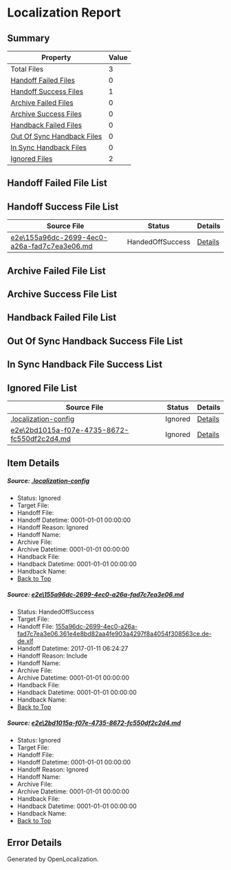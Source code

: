 # <a name='report-top'></a> Localization Report

## Summary
 Property | Value 
 -------- | ----- 
 Total Files | 3
[ Handoff Failed Files ](#handoff-failed-list)| 0
[ Handoff Success Files ](#handoff-success-list)| 1
[ Archive Failed Files ](#archive-failed-list)| 0
[ Archive Success Files ](#archive-success-list)| 0
[ Handback Failed Files ](#handback-failed-list)| 0
[ Out Of Sync Handback Files ](#outofsync-handback-success-list)| 0
[ In Sync Handback Files ](#insync-handback-success-list)| 0
[ Ignored Files ](#ignored-list)| 2

## <a name='handoff-failed-list'></a> Handoff Failed File List

## <a name='handoff-success-list'></a> Handoff Success File List
 Source File | Status | Details 
 ----------- | ------ | ------- 
 [e2e\155a96dc-2699-4ec0-a26a-fad7c7ea3e06.md](https://github.com/OpenLocalizationTestOrg/ol-test0/blob/37e20a6e6440c1889596beb553b7673f97ddca1b/e2e/155a96dc-2699-4ec0-a26a-fad7c7ea3e06.md) | HandedOffSuccess | [Details](#941802108fa8e0894b302049c8e1db0358b7c8fa1)

## <a name='archive-failed-list'></a> Archive Failed File List

## <a name='archive-success-list'></a> Archive Success File List

## <a name='handback-failed-list'></a> Handback Failed File List

## <a name='outofsync-handback-success-list'></a> Out Of Sync Handback Success File List

## <a name='insync-handback-success-list'></a> In Sync Handback File Success List

## <a name='ignored-list'></a> Ignored File List
 Source File | Status | Details 
 ----------- | ------ | ------- 
 [.localization-config](https://github.com/OpenLocalizationTestOrg/ol-test0/blob/37e20a6e6440c1889596beb553b7673f97ddca1b/.localization-config) | Ignored | [Details](#cb0632cf59c1387fc1742bfb9fa3c47f87e2e5c90)
 [e2e\2bd1015a-f07e-4735-8672-fc550df2c2d4.md](https://github.com/OpenLocalizationTestOrg/ol-test0/blob/37e20a6e6440c1889596beb553b7673f97ddca1b/e2e/2bd1015a-f07e-4735-8672-fc550df2c2d4.md) | Ignored | [Details](#84e646c50fdc7d555dbc89c45cf69c686d269a412)

## Item Details
##### <a name='cb0632cf59c1387fc1742bfb9fa3c47f87e2e5c90'></a> Source: [.localization-config](https://github.com/OpenLocalizationTestOrg/ol-test0/blob/37e20a6e6440c1889596beb553b7673f97ddca1b/.localization-config)
* Status: Ignored
* Target File: 
* Handoff File: 
* Handoff Datetime: 0001-01-01 00:00:00
* Handoff Reason: Ignored
* Handoff Name: 
* Archive File: 
* Archive Datetime: 0001-01-01 00:00:00
* Handback File: 
* Handback Datetime: 0001-01-01 00:00:00
* Handback Name: 
* [Back to Top](#report-top)

##### <a name='941802108fa8e0894b302049c8e1db0358b7c8fa1'></a> Source: [e2e\155a96dc-2699-4ec0-a26a-fad7c7ea3e06.md](https://github.com/OpenLocalizationTestOrg/ol-test0/blob/37e20a6e6440c1889596beb553b7673f97ddca1b/e2e/155a96dc-2699-4ec0-a26a-fad7c7ea3e06.md)
* Status: HandedOffSuccess
* Target File: 
* Handoff File: [155a96dc-2699-4ec0-a26a-fad7c7ea3e06.361e4e8bd82aa4fe903a4297f8a4054f308563ce.de-de.xlf](https://github.com/OpenLocalizationTestOrg/ol-test0-handoff/blob/afcd646f8af76a91abde6c51b208947dc72dbc50/ol-handoff/OpenLocalizationTestOrg/ol-test0-dede/shujia/mt/155a96dc-2699-4ec0-a26a-fad7c7ea3e06.361e4e8bd82aa4fe903a4297f8a4054f308563ce.de-de.xlf)
* Handoff Datetime: 2017-01-11 06:24:27
* Handoff Reason: Include
* Handoff Name: 
* Archive File: 
* Archive Datetime: 0001-01-01 00:00:00
* Handback File: 
* Handback Datetime: 0001-01-01 00:00:00
* Handback Name: 
* [Back to Top](#report-top)

##### <a name='84e646c50fdc7d555dbc89c45cf69c686d269a412'></a> Source: [e2e\2bd1015a-f07e-4735-8672-fc550df2c2d4.md](https://github.com/OpenLocalizationTestOrg/ol-test0/blob/37e20a6e6440c1889596beb553b7673f97ddca1b/e2e/2bd1015a-f07e-4735-8672-fc550df2c2d4.md)
* Status: Ignored
* Target File: 
* Handoff File: 
* Handoff Datetime: 0001-01-01 00:00:00
* Handoff Reason: Ignored
* Handoff Name: 
* Archive File: 
* Archive Datetime: 0001-01-01 00:00:00
* Handback File: 
* Handback Datetime: 0001-01-01 00:00:00
* Handback Name: 
* [Back to Top](#report-top)


## Error Details

Generated by OpenLocalization.
